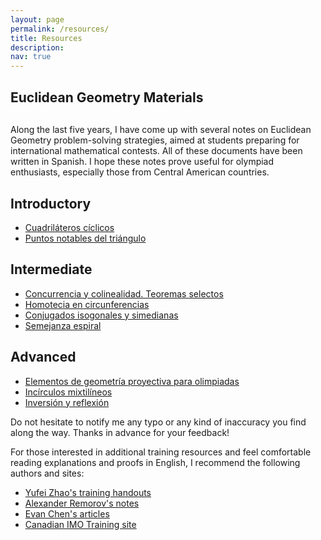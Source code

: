 ```yaml
---
layout: page
permalink: /resources/
title: Resources
description: 
nav: true
---
```


<style>
.myDiv {
    margin: 30px 0px 30px 0px;
}
</style>

<style>
.myDiv2 {
    margin: 15px 0px 15px 0px;
}
</style>

<div class="Resources">

<div class="myDiv">
<h2> Euclidean Geometry Materials </h2>
</div>
  
Along the last five years, I have come up with several notes on Euclidean Geometry problem-solving strategies, 
aimed at students preparing for international mathematical contests. All of these documents have been written in Spanish. I hope these notes prove useful for olympiad enthusiasts, especially those from Central American countries. 
    
<div class="myDiv2">
<h2> Introductory </h2>
</div>

- [Cuadriláteros cíclicos](http://jbacaob.github.io/files/cyclic_quad.pdf)
- [Puntos notables del triángulo](http://jbacaob.github.io/files/triangle_centers.pdf)

<div class="myDiv2">
<h2> Intermediate </h2>
</div>

- [Concurrencia y colinealidad. Teoremas selectos](http://jbacaob.github.io/files/conc_col.pdf)
- [Homotecia en circunferencias](http://jbacaob.github.io/files/homot_circ.pdf)
- [Conjugados isogonales y simedianas](http://jbacaob.github.io/files/conj_isog.pdf)
- [Semejanza espiral](http://jbacaob.github.io/files/sem_espiral.pdf)
    
<div class="myDiv2">
<h2> Advanced </h2>
</div>

- [Elementos de geometría proyectiva para olimpiadas](http://jbacaob.github.io/files/proj_geo.pdf)
- [Incírculos mixtilíneos](http://jbacaob.github.io/files/mixt_incircles.pdf)
- [Inversión y reflexión](http://jbacaob.github.io/files/inv_refl.pdf)

Do not hesitate to notify me any typo or any kind of inaccuracy you find along the way. Thanks in advance for your feedback!  

For those interested in additional training resources and feel comfortable reading explanations and proofs in English, I recommend the following authors and sites:
- [Yufei Zhao's training handouts](https://yufeizhao.com/olympiad/)
- [Alexander Remorov's notes](https://alexanderrem.weebly.com/math-competitions.html)
- [Evan Chen's articles](https://web.evanchen.cc/olympiad.html)
- [Canadian IMO Training site](https://sites.google.com/site/imocanada/2021-winter-camp)

